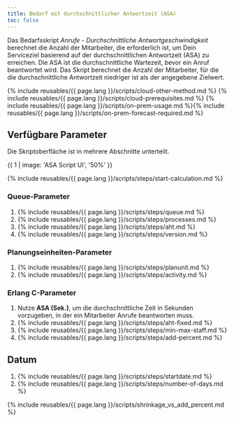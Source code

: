 ```yaml
---
title: Bedarf mit durchschnittlicher Antwortzeit (ASA)
toc: false
---
```


Das Bedarfsskript _Anrufe - Durchschnittliche Antwortgeschwindigkeit_ berechnet die Anzahl der Mitarbeiter, die erforderlich ist, um Dein Serviceziel basierend auf der durchschnittlichen Antwortzeit (ASA) zu erreichen. Die ASA ist die durchschnittliche Wartezeit, bevor ein Anruf beantwortet wird. Das Skript berechnet die Anzahl der Mitarbeiter, für die die durchschnittliche Antwortzeit niedriger ist als der angegebene Zielwert.

{% include reusables/{{ page.lang }}/scripts/cloud-other-method.md %}
{% include reusables/{{ page.lang }}/scripts/cloud-prerequisites.md %}
{% include reusables/{{ page.lang }}/scripts/on-prem-usage.md %}{% include reusables/{{ page.lang }}/scripts/on-prem-forecast-required.md %}

## Verfügbare Parameter

Die Skriptoberfläche ist in mehrere Abschnitte unterteilt.

{{ 1 | image: 'ASA Script UI', '50%' }}

{% include reusables/{{ page.lang }}/scripts/steps/start-calculation.md %}

### Queue-Parameter

1. {% include reusables/{{ page.lang }}/scripts/steps/queue.md %}
2. {% include reusables/{{ page.lang }}/scripts/steps/processes.md %}
3. {% include reusables/{{ page.lang }}/scripts/steps/aht.md %}
4. {% include reusables/{{ page.lang }}/scripts/steps/version.md %}

### Planungseinheiten-Parameter

1. {% include reusables/{{ page.lang }}/scripts/steps/planunit.md %}
2. {% include reusables/{{ page.lang }}/scripts/steps/activity.md %}

### Erlang C-Parameter

1. Nutze **ASA (Sek.)**, um die durchschnittliche Zeit in Sekunden vorzugeben, in der ein Mitarbeiter Anrufe beantworten muss.
2. {% include reusables/{{ page.lang }}/scripts/steps/aht-fixed.md %}
3. {% include reusables/{{ page.lang }}/scripts/steps/min-max-staff.md %}
4. {% include reusables/{{ page.lang }}/scripts/steps/add-percent.md %}

## Datum

1. {% include reusables/{{ page.lang }}/scripts/steps/startdate.md %}
2. {% include reusables/{{ page.lang }}/scripts/steps/number-of-days.md %}

{% include reusables/{{ page.lang }}/scripts/shrinkage_vs_add_percent.md %}
